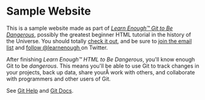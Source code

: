 # Sample Website

This is a sample website made as part of [*Learn Enough™ Git to Be
Dangerous*](http://learnenough.com/html-tutorial), possibly the greatest
beginner HTML tutorial in the history of the Universe. You should totally [
check it out](http://learnenough.com/html-tutorial), and be sure to [join
the email list](http://learnenough.com/#email_list) and [follow @learnenough
](http://twitter.com/learnenough) on Twitter.

After finishing *Learn Enough™ HTML to Be Dangerous*, you'll know enough Git
to be *dangerous*. This means you'll be able to use Git to track changes in
your projects, back up data, share yourÂ work with others, and collaborate
with programmers and other users of Git.

See [Git Help](https://help.git.com) and [Git Docs](https://git-scm.com/).
